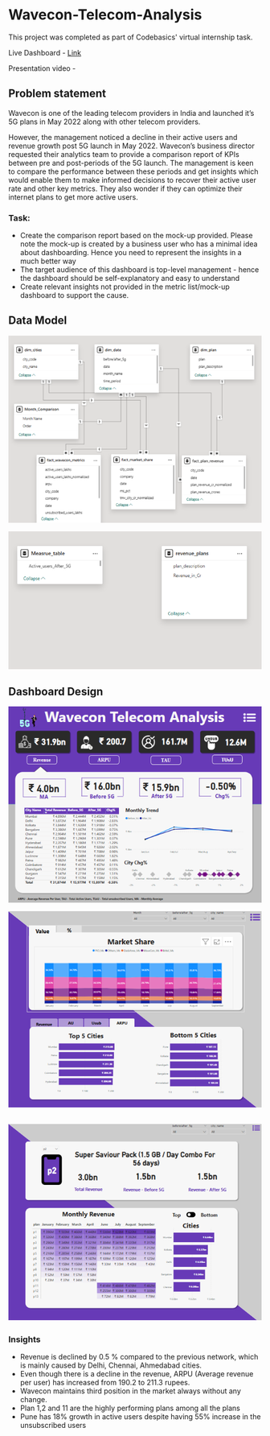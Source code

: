 # Wavecon-Telecom-Analysis
This project was completed as part of Codebasics' virtual internship task.

Live Dashboard - [Link](https://www.novypro.com/project/Wavecon-telecom-analysis-1)

Presentation video - 

## Problem statement

Wavecon is one of the leading telecom providers in India and launched it’s 5G plans in May 2022 along with other telecom providers.

However, the management noticed a decline in their active users and revenue growth post 5G launch in May 2022. Wavecon’s business director requested their analytics team to provide a comparison report of KPIs between pre and post-periods of the 5G launch. The management is keen to compare the performance between these periods and get insights which would enable them to make informed decisions to recover their active user rate and other key metrics. They also wonder if they can optimize their internet plans to get more active users.

### Task:  

- Create the comparison report based on the mock-up provided. Please note the mock-up  is created by a business user who has a minimal idea about dashboarding. Hence you need to represent the insights in a much better way
- The target audience of this dashboard is top-level management - hence the dashboard should be self-explanatory and easy to understand
- Create relevant insights not provided in the metric list/mock-up dashboard to support the cause.

## Data Model

![Data-Model 1](https://github.com/gireesh2580/Wavecon-Telecom-Analysis/blob/main/Data-Model%201.png)

![Data-Model 2](https://github.com/gireesh2580/Wavecon-Telecom-Analysis/blob/main/Data-Model%202.png)

## Dashboard Design
![Dashboard Main](https://github.com/gireesh2580/Wavecon-Telecom-Analysis/blob/main/Dashboard%20Main.png)

![Market](https://github.com/gireesh2580/Wavecon-Telecom-Analysis/blob/main/Market.png)

![Plan](https://github.com/gireesh2580/Wavecon-Telecom-Analysis/blob/main/Plan.png)
---
### Insights

- Revenue is declined by 0.5 % compared to the previous network, which is mainly caused by Delhi, Chennai, Ahmedabad cities.
- Even though there is a decline in the revenue, ARPU (Average revenue per user) has increased from 190.2 to 211.3 rupees.
- Wavecon maintains third position in the market always without any change.
- Plan 1,2 and 11 are the highly performing plans among all the plans
- Pune has 18% growth in active users despite having 55% increase in the unsubscribed users
